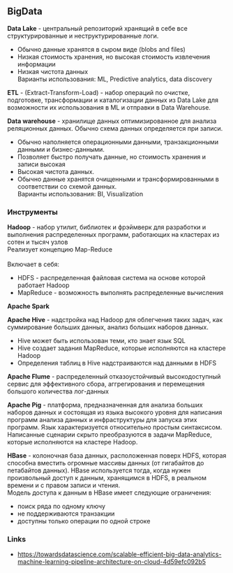 ## BigData

**Data Lake** - центральный репозиторий хранящий в себе все структурированные и неструктурированные логи.  
 - Обычно данные хранятся в сыром виде (blobs and files)  
 - Низкая стоимость хранения, но высокая стоимость извлечения информации  
 - Низкая чистота данных  
Варианты использования: ML, Predictive analytics, data discovery  

**ETL** - (Extract-Transform-Load) - набор операций по очистке, подготовке, трансформации и каталогизации
данных из Data Lake для возможности их использования в ML и отправки в Data Warehouse.  

**Data warehouse** - хранилище данных оптимизированное для анализа реляционных данных. Обычно схема данных определяется при записи.  
 - Обычно наполняется операционными данными, транзакционными данными и бизнес-данными.  
 - Позволяет быстро получать данные, но стоимость хранения и записи высокая  
 - Высокая чистота данных.  
 - Обычно данные хранятся очищенными и трансформированными в соответствии со схемой данных.  
Варианты использования: BI, Visualization  

### Инструменты

**Hadoop** - набор утилит, библиотек и фрэймверк для разработки и выполнения распределенных программ, работающих на кластерах из сотен и тысяч узлов  
Реализует концепцию Map-Reduce  
<Java>  
Включает в себя:  
 * HDFS - распределенная файловая система на основе которой работает Hadoop  
 * MapReduce - возможность выполнять распределенные вычисления  

**Apache Spark**  

**Apache Hive** - надстройка над Hadoop для облегчения таких задач, как суммирование больших данных, анализ больших наборов данных.  
 - Hive может быть использован теми, кто знает язык SQL  
 - Hive создает задания MapReduce, которые исполняются на кластере Hadoop  
 - Определения таблиц в Hive надстраиваются над данными в HDFS  

**Apache Flume** - распределенный отказоустойчивый высокодоступный сервис для эффективного сбора, аггрегирования и перемещения большого количества лог-данных  
<Java>

**Apache Pig** - платформа, предназначенная для анализа больших наборов данных и состоящая из языка высокого
уровня для написания программ анализа данных и инфраструктуры для запуска этих программ. 
Язык характеризуется относительно простым синтаксисом. Написанные  сценарии скрыто преобразуются в задачи MapReduce,
которые исполняются на кластере Hadoop.  

**HBase**  - колоночная база данных, расположенная поверх HDFS, которая способна вместить огромные массивы данных
(от гигабайтов до петабайтов данных). HBase используется тогда, когда нужен произвольный доступ к данным, хранящимся
в HDFS, в реальном времени и с правом записи и чтения.  
Модель доступа к данным в HBase имеет следующие ограничения:  
 - поиск ряда по одному ключу  
 - не поддерживаются транзакции  
 - доступны только операции по одной строке  

### Links
 - https://towardsdatascience.com/scalable-efficient-big-data-analytics-machine-learning-pipeline-architecture-on-cloud-4d59efc092b5  
